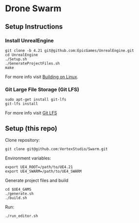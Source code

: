 # Drone Swarm
## Setup Instructions

### Install UnrealEngine

```
git clone -b 4.21 git@github.com:EpicGames/UnrealEngine.git
cd UnrealEngine
./Setup.sh
./GenerateProjectFiles.sh
make
```

For more info visit [Building on Linux](https://wiki.unrealengine.com/Building_On_Linux).

### Git Large File Storage (Git LFS)

```
sudo apt-get install git-lfs
git-lfs install
```

For more info visit [Git LFS](https://git-lfs.github.com/)

## Setup (this repo)

Clone repository:

```
git clone git@github.com:VertexStudio/Swarm.git
```

Environment variables:

```
export UE4_ROOT=/path/to/UE4.21
export UE4_SWARM=/path/to/UE4_SWARM
```

Generate project files and build

```
cd $UE4_GAMS
./generate.sh
./build.sh
```

Run:

```
./run_editor.sh
```
